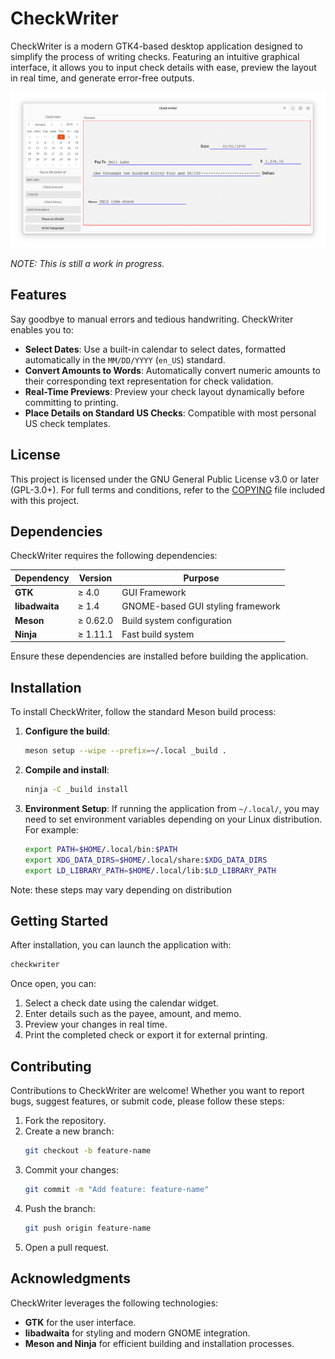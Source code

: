 # CheckWriter


CheckWriter is a modern GTK4-based desktop application designed to simplify the
process of writing checks. Featuring an intuitive graphical interface, it
allows you to input check details with ease, preview the layout in real time,
and generate error-free outputs.

![Screenshot of CheckWriter](screenshot.png)

*NOTE: This is still a work in progress.*

## Features

Say goodbye to manual errors and tedious handwriting. CheckWriter enables you
to:

- **Select Dates**: Use a built-in calendar to select dates, formatted
  automatically in the `MM/DD/YYYY` (`en_US`) standard.
- **Convert Amounts to Words**: Automatically convert numeric amounts to their
  corresponding text representation for check validation.
- **Real-Time Previews**: Preview your check layout dynamically before
  committing to printing.
- **Place Details on Standard US Checks**: Compatible with most personal US
  check templates.

## License

This project is licensed under the GNU General Public License v3.0 or later
(GPL-3.0+). For full terms and conditions, refer to the [COPYING](COPYING) file
included with this project.

## Dependencies

CheckWriter requires the following dependencies:

| Dependency   | Version  | Purpose                     |
|--------------|----------|-----------------------------|
| **GTK**      | ≥ 4.0    | GUI Framework               |
| **libadwaita** | ≥ 1.4   | GNOME-based GUI styling framework |
| **Meson**    | ≥ 0.62.0 | Build system configuration  |
| **Ninja**    | ≥ 1.11.1 | Fast build system           |

Ensure these dependencies are installed before building the application.

## Installation

To install CheckWriter, follow the standard Meson build process:

1. **Configure the build**:
   ```bash
   meson setup --wipe --prefix=~/.local _build .
   ```

2. **Compile and install**:
   ```bash
   ninja -C _build install
   ```

3. **Environment Setup**:
   If running the application from `~/.local/`, you may need to set environment
   variables depending on your Linux distribution. For example:

   ```bash
   export PATH=$HOME/.local/bin:$PATH
   export XDG_DATA_DIRS=$HOME/.local/share:$XDG_DATA_DIRS
   export LD_LIBRARY_PATH=$HOME/.local/lib:$LD_LIBRARY_PATH
   ```

Note: these steps may vary depending on distribution

## Getting Started

After installation, you can launch the application with:
```bash
checkwriter
```

Once open, you can:
1. Select a check date using the calendar widget.
2. Enter details such as the payee, amount, and memo.
3. Preview your changes in real time.
4. Print the completed check or export it for external printing.

## Contributing

Contributions to CheckWriter are welcome! Whether you want to report bugs,
suggest features, or submit code, please follow these steps:

1. Fork the repository.
2. Create a new branch:
   ```bash
   git checkout -b feature-name
   ```
3. Commit your changes:
   ```bash
   git commit -m "Add feature: feature-name"
   ```
4. Push the branch:
   ```bash
   git push origin feature-name
   ```
5. Open a pull request.

## Acknowledgments

CheckWriter leverages the following technologies:
- **GTK** for the user interface.
- **libadwaita** for styling and modern GNOME integration.
- **Meson and Ninja** for efficient building and installation processes.
